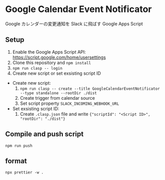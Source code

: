 # Google Calendar Event Notificator

Google カレンダーの変更通知を Slack に飛ばす Google Apps Script

## Setup

1. Enable the Google Apps Script API: https://script.google.com/home/usersettings
2. Clone this repository and `npm install`
3. `npm run clasp -- login`
4. Create new script or set exsisting script ID

- Create new script:
  1. `npm run clasp -- create --title GoogleCalendarEventNotificator --type standalone --rootDir ./dist`
  2. Create trigger from calendar source
  3. Set script property `SLACK_INCOMING_WEBHOOK_URL`
- Set exsisting script ID:
  1. Create `.clasp.json` file and write `{"scriptId": "<Script ID>", "rootDir": "./dist"}`

## Compile and push script

```
npm run push
```

## format
```
npx prettier -w .
```
